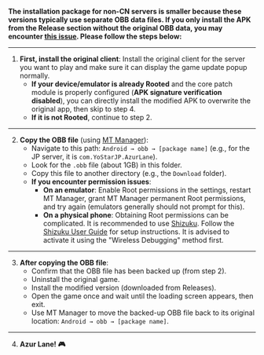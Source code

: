 **The installation package for non-CN servers is smaller because these versions typically use separate OBB data files. If you only install the APK from the Release section without the original OBB data, you may encounter [this issue](https://github.com/JMBQ/azurlane/issues/34#issuecomment-3239785490). Please follow the steps below:**

---

1.  **First, install the original client**: Install the original client for the server you want to play and make sure it can display the game update popup normally.
    *   **If your device/emulator is already Rooted** and the core patch module is properly configured (**APK signature verification disabled**), you can directly install the modified APK to overwrite the original app, then skip to step 4.
    *   **If it is not Rooted**, continue to step 2.

---

2.  **Copy the OBB file** (using [MT Manager](https://mt2.cn/)):
    *   Navigate to this path: `Android → obb → [package name]` (e.g., for the JP server, it is `com.YoStarJP.AzurLane`).
    *   Look for the `.obb` file (about 1GB) in this folder.
    *   Copy this file to another directory (e.g., the `Download` folder).
    *   **If you encounter permission issues**:
        *   **On an emulator**: Enable Root permissions in the settings, restart MT Manager, grant MT Manager permanent Root permissions, and try again (emulators generally should not prompt for this).
        *   **On a physical phone**: Obtaining Root permissions can be complicated. It is recommended to use [Shizuku](https://shizuku.rikka.app/zh-hans/). Follow the [Shizuku User Guide](https://shizuku.rikka.app/zh-hans/guide/setup/) for setup instructions. It is advised to activate it using the "Wireless Debugging" method first.

---

3.  **After copying the OBB file**:
    *   Confirm that the OBB file has been backed up (from step 2).
    *   Uninstall the original game.
    *   Install the modified version (downloaded from Releases).
    *   Open the game once and wait until the loading screen appears, then exit.
    *   Use MT Manager to move the backed-up OBB file back to its original location: `Android → obb → [package name]`.

---

4.  **Azur Lane! 🎮**